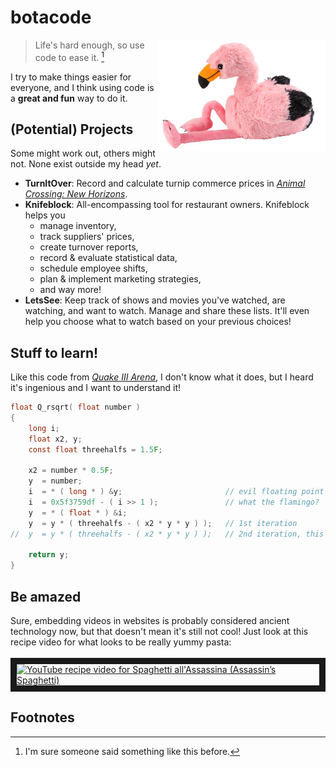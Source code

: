 # botacode

<img title="Flamingo plushie in a relaxed pose" src="/My%20project.png" align="right" width="270" height="178">

>Life's hard enough, so use code to ease it.  [^1]

I try to make things easier for everyone, and I think using code is a **great and fun** way to do it.

## (Potential) Projects
Some might work out, others might not. None exist outside my head *yet*.
- **TurnItOver**: Record and calculate turnip commerce prices in *[Animal Crossing: New Horizons](https://en.wikipedia.org/wiki/Animal_Crossing:_New_Horizons)*.
- **Knifeblock**: All-encompassing tool for restaurant owners. Knifeblock helps you 
  - manage inventory,
  - track suppliers' prices,
  - create turnover reports,
  - record & evaluate statistical data,
  - schedule employee shifts,
  - plan & implement marketing strategies,
  - and way more!
- **LetsSee**: Keep track of shows and movies you've watched, are watching, and want to watch. Manage and share these lists. It'll even help you choose what to watch based on your previous choices!

## Stuff to learn!
Like this code from *[Quake III Arena](https://en.wikipedia.org/wiki/Fast_inverse_square_root#Overview_of_the_code)*, I don't know what it does, but I heard it's ingenious and I want to understand it!
```c
float Q_rsqrt( float number )
{
	long i;
	float x2, y;
	const float threehalfs = 1.5F;

	x2 = number * 0.5F;
	y  = number;
	i  = * ( long * ) &y;                       // evil floating point bit level hacking
	i  = 0x5f3759df - ( i >> 1 );               // what the flamingo? 
	y  = * ( float * ) &i;
	y  = y * ( threehalfs - ( x2 * y * y ) );   // 1st iteration
//	y  = y * ( threehalfs - ( x2 * y * y ) );   // 2nd iteration, this can be removed

	return y;
}
```

## Be amazed
Sure, embedding videos in websites is probably considered ancient technology now, but that doesn't mean it's still not cool!
Just look at this recipe video for what looks to be really yummy pasta:
</br>
</br>
<a href="https://www.youtube.com/watch?v=GRteIZM05Sg" target="_blank">
	<img src="https://i3.ytimg.com/vi/GRteIZM05Sg/maxresdefault.jpg" alt="YouTube recipe video for Spaghetti all'Assassina (Assassin’s Spaghetti)" width="50%" height="50%" border="10"/>
</a>

## Footnotes
[^1]: I'm sure someone said something like this before.
